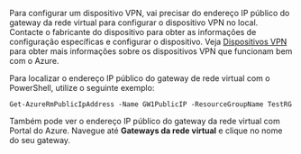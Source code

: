 
Para configurar um dispositivo VPN, vai precisar do endereço IP público do gateway da rede virtual para configurar o dispositivo VPN no local. Contacte o fabricante do dispositivo para obter as informações de configuração específicas e configurar o dispositivo. Veja [Dispositivos VPN](../articles/vpn-gateway/vpn-gateway-about-vpn-devices.md) para obter mais informações sobre os dispositivos VPN que funcionam bem com o Azure.

Para localizar o endereço IP público do gateway de rede virtual com o PowerShell, utilize o seguinte exemplo:

    Get-AzureRmPublicIpAddress -Name GW1PublicIP -ResourceGroupName TestRG

Também pode ver o endereço IP público do gateway da rede virtual com Portal do Azure. Navegue até **Gateways da rede virtual** e clique no nome do seu gateway.

<!--HONumber=Sep16_HO3-->



